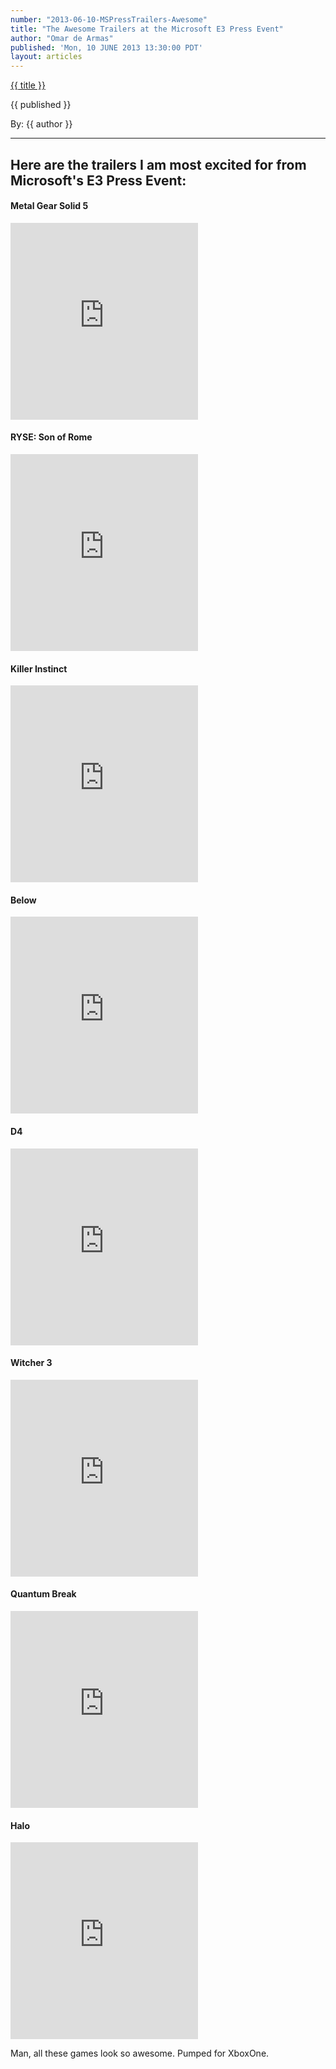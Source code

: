 ```yaml
---
number: "2013-06-10-MSPressTrailers-Awesome"
title: "The Awesome Trailers at the Microsoft E3 Press Event"
author: "Omar de Armas"
published: 'Mon, 10 JUNE 2013 13:30:00 PDT'
layout: articles
---
```


<a href="../posts/{{ number }}.html" class='postTitleLink'><p class='postTitle'>{{ title }}</p></a>
<p class='postPublished'>{{ published }}</p>
<p class='postAuthor'>By: {{ author }}</p>
<hr>
<h2>Here are the trailers I am most excited for from Microsoft's E3 Press Event:</h2>
<h4>Metal Gear Solid 5</h4>

<div class="vid_container">
  <iframe frameborder="0" height="315" src="http://www.youtube.com/embed/0yTVFBp7VP4"></iframe>
</div>

<h4>RYSE: Son of Rome</h4>

<div class="vid_container">
  <iframe frameborder="0" height="315" src="http://www.youtube.com/embed/4MfYuP6L44k"></iframe>
</div>

<h4>Killer Instinct</h4>

<div class="vid_container">
  <iframe frameborder="0" height="315" src="http://www.youtube.com/embed/qBUyUfHzxDE"></iframe>
</div>

<h4>Below</h4>

<div class="vid_container">
  <iframe frameborder="0" height="315" src="http://www.youtube.com/embed/8wuR9lOnGNo"></iframe>
</div>

<h4>D4</h4>

<div class="vid_container">
  <iframe frameborder="0" height="315" src="http://www.youtube.com/embed/Qq5dB4OhBLY"></iframe>
</div>

<h4>Witcher 3</h4>

<div class="vid_container">
  <iframe frameborder="0" height="315" src="http://www.youtube.com/embed/TUpM2yu-iFE"></iframe>
</div>

<h4>Quantum Break</h4>

<div class="vid_container">
  <iframe frameborder="0" height="315" src="http://www.youtube.com/embed/L0KzBVewfEg"></iframe>
</div>

<h4>Halo</h4>

<div class="vid_container">
  <iframe frameborder="0" height="315" src="http://www.youtube.com/embed/ZipoIbBDf-c"></iframe>
</div>

<p class='sluglineCenter'>Man, all these games look so awesome. Pumped for XboxOne.</p>